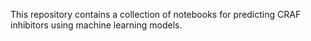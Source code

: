 This repository contains a collection of notebooks for predicting CRAF inhibitors using machine learning models. 
